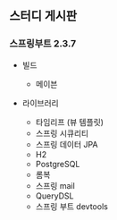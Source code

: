 ## 스터디 게시판

### 스프링부트 2.3.7

* 빌드
  * 메이븐


* 라이브러리
  * 타임리프 (뷰 템플릿)
  * 스프링 시큐리티
  * 스프링 데이터 JPA
  * H2
  * PostgreSQL
  * 롬복
  * 스프링 mail
  * QueryDSL
  * 스프링 부트 devtools
 

 
 
 
 
 
 
 
 
 
 
 

 
 
